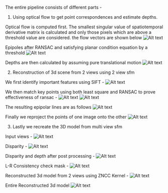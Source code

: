 The entire pipeline consists of different parts -
1) Using optical flow to get point correspondences and estimate depths.

Optical flow is computed first. The smallest singular value of spatiotemporal derivative matrix is calculated and only those pixels which are above a threshold value are considered. the flow vectors are shown below 
![Alt text](Optical-flow-and-depth-estimation/Results/flow_10.png)

Epipoles after RANSAC and satisfying planar condition equation by a threshold
![Alt text](Optical-flow-and-depth-estimation/Results/epipole_10.png)

Depths are then calculated by assuming pure translational motion
![Alt text](Optical-flow-and-depth-estimation/Results/depth_10.png)

2) Reconstruction of 3d scene from 2 views using 2 view sfm

We first identify important features using SIFT -
![Alt text](3D-reconstruction-from-2D-images/Results/SIFT-points.png)

We then match key points using both least square and RANSAC to prove effectiveness of ransac -
![Alt text](3D-reconstruction-from-2D-images/Results/Key-pts-using-lst-sq.png)
![Alt text](3D-reconstruction-from-2D-images/Results/Key-pts-using-RANSAC.png)

The resulting epipolar lines are as follows 
![Alt text](3D-reconstruction-from-2D-images/Results/Epipolar-lines.png)

Finally we reproject the points of one image onto the other
![Alt text](3D-reconstruction-from-2D-images/Results/Reprojection.png)

3) Lastly we recreate the 3D model from multi view sfm

Input views - 
![Alt text](Reconstruction-from-Multi-view-stereo/Results/Input-views.png)

Disparity -
![Alt text](Reconstruction-from-Multi-view-stereo/Results/Disparity.png)

Disparity and depth after post processing -
![Alt text](Reconstruction-from-Multi-view-stereo/Results/Postproc-Disparity-and-depth.png)

L-R Consistency check mask -
![Alt text](Reconstruction-from-Multi-view-stereo/Results/L-R-Consistency-Check-Mask.png)

Reconstructed 3d model from 2 views using ZNCC Kernel -
![Alt text](Reconstruction-from-Multi-view-stereo/Results/Reconstructed-3d-model-ZNCC.png)

Entire Reconstructed 3d model
![Alt text](Reconstruction-from-Multi-view-stereo/Results/Reconstructed-3d-model.png)
